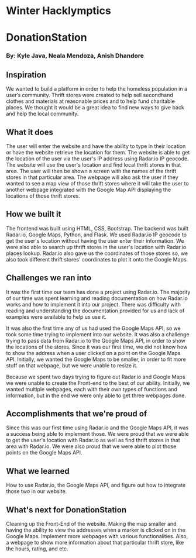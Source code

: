 # Winter Hacklymptics
# DonationStation

### By: Kyle Java, Neala Mendoza, Anish Dhandore

## Inspiration
We wanted to build a platform in order to help the homeless population in a user’s community. Thrift stores were created to help sell secondhand clothes and materials at reasonable prices and to help fund charitable places. We thought it would be a great idea to find new ways to give back and help the local community.

## What it does
The user will enter the website and have the ability to type in their location or have the website retrieve the location for them. The website is able to get the location of the user via the user's IP address using Radar.io IP geocode. The website will use the user's location and find local thrift stores in that area. The user will then be shown a screen with the names of the thrift stores in that particular area. The webpage will also ask the user if they wanted to see a map view of those thrift stores where it will take the user to another webpage integrated with the Google Map API displaying the locations of those thrift stores.


## How we built it
The frontend was built using HTML, CSS, Bootstrap. The backend was built Radar.io, Google Maps, Python, and Flask. We used Radar.io IP geocode to get the user's location without having the user enter their information. We were also able to search up thrift stores in the user's location with Radar.io places lookup. Radar.io also gave us the coordinates of those stores so, we also took different thrift stores' coordinates to plot it onto the Google Maps.

## Challenges we ran into
It was the first time our team has done a project using Radar.io. The majority of our time was spent learning and reading documentation on how Radar.io works and how to implement it into our project. There was difficulty with reading and understanding the documentation provided for us and lack of examples were available to help us use it.

It was also the first time any of us had used the Google Maps API, so we took some time trying to implement into our website. It was also a challenge trying to pass data from Radar.io to the Google Maps API, in order to show the locations of the stores. Since it was our first time, we did not know how to show the address when a user clicked on a point on the Google Maps API. Initially, we wanted the Google Maps to be smaller, in order to fit more stuff on that webpage, but we were unable to resize it.

Because we spent two days trying to figure out Radar.io and Google Maps we were unable to create the Front-end to the best of our ability. Initially, we wanted multiple webpages, each with their own types of functions and information, but in the end we were only able to get three webpages done.


## Accomplishments that we're proud of
Since this was our first time using Radar.io and the Google Maps API, it was a success being able to implement those. We were proud that we were able to get the user's location with Radar.io as well as find thrift stores in that area with Radar.io. We were also proud that we were able to plot those points on the Google Maps API.

## What we learned
How to use Radar.io, the Google Maps API, and figure out how to integrate those two in our website.

## What's next for DonationStation
Cleaning up the Front-End of the website. Making the map smaller and having the ability to view the addresses when a marker is clicked on in the Google Maps. Implement more webpages with various functionalities. Also, a webpage to show more information about that particular thrift store, like the hours, rating, and etc.
